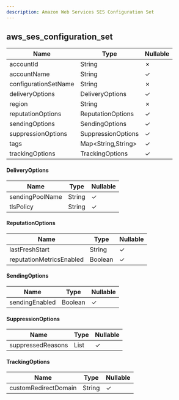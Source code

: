 ```yaml
---
description: Amazon Web Services SES Configuration Set
---
```

aws_ses_configuration_set
-------------------------

| **Name**             | **Type**           | **Nullable** |
| -------------------- | ------------------ | ------------ |
| accountId            | String             | &cross;      |
| accountName          | String             | &check;      |
| configurationSetName | String             | &cross;      |
| deliveryOptions      | DeliveryOptions    | &check;      |
| region               | String             | &cross;      |
| reputationOptions    | ReputationOptions  | &check;      |
| sendingOptions       | SendingOptions     | &check;      |
| suppressionOptions   | SuppressionOptions | &check;      |
| tags                 | Map<String,String> | &check;      |
| trackingOptions      | TrackingOptions    | &check;      |

#### DeliveryOptions
| **Name**        | **Type** | **Nullable** |
| --------------- | -------- | ------------ |
| sendingPoolName | String   | &check;      |
| tlsPolicy       | String   | &check;      |

#### ReputationOptions
| **Name**                 | **Type** | **Nullable** |
| ------------------------ | -------- | ------------ |
| lastFreshStart           | String   | &check;      |
| reputationMetricsEnabled | Boolean  | &check;      |

#### SendingOptions
| **Name**       | **Type** | **Nullable** |
| -------------- | -------- | ------------ |
| sendingEnabled | Boolean  | &check;      |

#### SuppressionOptions
| **Name**          | **Type**     | **Nullable** |
| ----------------- | ------------ | ------------ |
| suppressedReasons | List<String> | &check;      |

#### TrackingOptions
| **Name**             | **Type** | **Nullable** |
| -------------------- | -------- | ------------ |
| customRedirectDomain | String   | &check;      |
